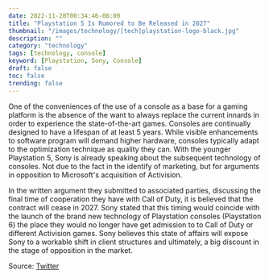 ```yaml
---
date: 2022-11-28T00:34:46-08:00
title: "Playstation 5 Is Rumored to Be Released in 2027"
thumbnail: "/images/technology/[tech]playstation-logo-black.jpg"
description: ""
category: "technology"
tags: [technology, console]
keyword: [Playstation, Sony, Console]
draft: false
toc: false
trending: false
---
```



One of the conveniences of the use of a console as a base for a gaming platform is the absence of the want to always replace the current innards in order to experience the state-of-the-art games. Consoles are continually designed to have a lifespan of at least 5 years. While visible enhancements to software program will demand higher hardware, consoles typically adapt to the optimization technique as quality they can. With the younger Playstation 5, Sony is already speaking about the subsequent technology of consoles. Not due to the fact in the identify of marketing, but for arguments in opposition to Microsoft's acquisition of Activision.

In the written argument they submitted to associated parties, discussing the final time of cooperation they have with Call of Duty, it is believed that the contract will cease in 2027. Sony stated that this timing would coincide with the launch of the brand new technology of Playstation consoles (Playstation 6) the place they would no longer have get admission to to Call of Duty or different Activision games. Sony believes this state of affairs will expose Sony to a workable shift in client structures and ultimately, a big discount in the stage of opposition in the market.


Source: [Twitter](https://twitter.com/PiersHR/status/1595426200683483140?ref_src=twsrc%5Etfw%7Ctwcamp%5Etweetembed%7Ctwterm%5E1595426200683483140%7Ctwgr%5E04723f55a96003f398dedf1ebfe2240ce2da95d8%7Ctwcon%5Es1_&ref_url=https%3A%2F%2Fjagatplay.com%2F2022%2F11%2Fnews%2Fsony-playstation-6-baru-akan-muncul-setidaknya-2027%2F)